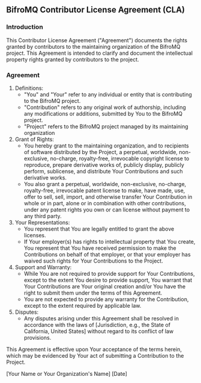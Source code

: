 ## BifroMQ Contributor License Agreement (CLA)

### Introduction

This Contributor License Agreement ("Agreement") documents the rights granted by contributors to the maintaining
organization of the BifroMQ project. This Agreement is intended to clarify and document the intellectual property rights
granted by contributors to the project.

### Agreement

1. Definitions:
    - "You" and "Your" refer to any individual or entity that is contributing to the BifroMQ project.
    - "Contribution" refers to any original work of authorship, including any modifications or additions, submitted by
      You to the BifroMQ project.
    - "Project" refers to the BifroMQ project managed by its maintaining organization
2. Grant of Rights:
    - You hereby grant to the maintaining organization, and to recipients of software distributed by the Project, a
      perpetual, worldwide, non-exclusive, no-charge, royalty-free, irrevocable copyright license to reproduce, prepare
      derivative works of, publicly display, publicly perform, sublicense, and distribute Your Contributions and such
      derivative works.
    - You also grant a perpetual, worldwide, non-exclusive, no-charge, royalty-free, irrevocable patent license to make,
      have made, use, offer to sell, sell, import, and otherwise transfer Your Contribution in whole or in part, alone
      or in combination with other contributions, under any patent rights you own or can license without payment to any
      third party.
3. Your Representations:
    - You represent that You are legally entitled to grant the above licenses.
    - If Your employer(s) has rights to intellectual property that You create, You represent that You have received
      permission to make the Contributions on behalf of that employer, or that your employer has waived such rights for
      Your Contributions to the Project.
4. Support and Warranty:
    - While You are not required to provide support for Your Contributions, except to the extent You desire to provide
      support, You warrant that Your Contributions are Your original creation and/or You have the right to submit them
      under the terms of this Agreement.
    - You are not expected to provide any warranty for the Contribution, except to the extent required by applicable
      law.
5. Disputes:
    - Any disputes arising under this Agreement shall be resolved in accordance with the laws
      of [Jurisdiction, e.g., the State of California, United States] without regard to its conflict of law provisions.

This Agreement is effective upon Your acceptance of the terms herein, which may be evidenced by Your act of submitting a
Contribution to the Project.

[Your Name or Your Organization's Name]
[Date]